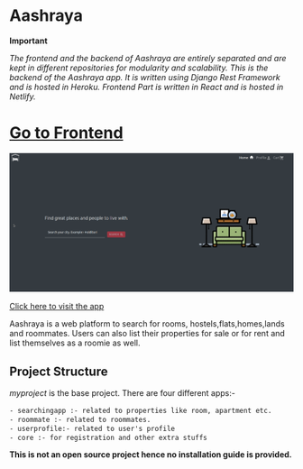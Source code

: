 # Aashraya

**Important**

*The frontend and the backend of Aashraya are entirely separated and are kept in different repositories for modularity and scalability.*
*This is the backend of the Aashraya app. It is written using Django Rest Framework and is hosted in Heroku.*
*Frontend Part is written in React and is hosted in Netlify.*
# [Go to Frontend](https://github.com/Kaushal-Dhungel/aashraya_react)


![main img](https://github.com/Kaushal-Dhungel/aashraya/blob/master/thumbnails/th.png)

[Click here to visit the app](https://aashraya.netlify.app/)

Aashraya is a web platform to search for rooms, hostels,flats,homes,lands and roommates.
Users can also list their properties for sale or for rent and list themselves as a roomie as well. 

## Project Structure

*myproject* is the base project. There are four different apps:-

    - searchingapp :- related to properties like room, apartment etc.
    - roommate :- related to roommates.
    - userprofile:- related to user's profile
    - core :- for registration and other extra stuffs 


**This is not an open source project hence no installation guide is provided.**